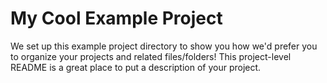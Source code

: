 # My Cool Example Project #
We set up this example project directory to show you how we'd prefer you to organize your projects and related files/folders!
This project-level README is a great place to put a description of your project. 

